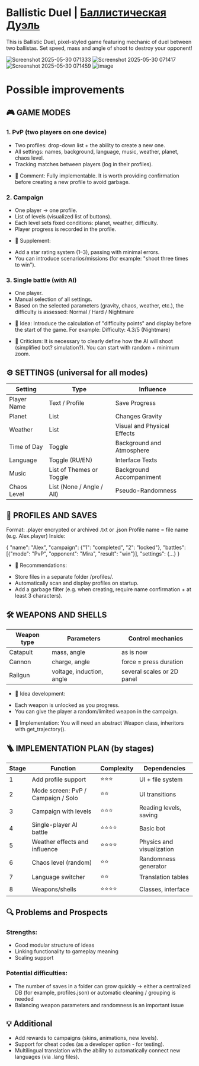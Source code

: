 # Ballistic Duel | [Баллистическая Дуэль](https://github.com/ArtemisYur/BallisticPixelDuel/blob/main/README.md)
This is Ballistic Duel, pixel-styled game featuring mechanic of duel between two ballistas.
Set speed, mass and angle of shoot to destroy your opponent!

![Screenshot 2025-05-30 071333](https://github.com/user-attachments/assets/89f6f36a-fba9-4035-897a-475493a550cf)
![Screenshot 2025-05-30 071417](https://github.com/user-attachments/assets/f57b1d91-4535-4b66-b6b0-ac5f6772a45c)
![Screenshot 2025-05-30 071459](https://github.com/user-attachments/assets/41367258-7b77-4080-9760-19251bacfd8f)
![image](https://github.com/user-attachments/assets/1ad37535-a22c-4262-a613-2a0213fc6993)


# Possible improvements

## 🎮 GAME MODES

### 1. PvP (two players on one device)
- Two profiles: drop-down list + the ability to create a new one.
- All settings: names, background, language, music, weather, planet, chaos level.
- Tracking matches between players (log in their profiles).
* 🔧 Comment: Fully implementable. It is worth providing confirmation before creating a new profile to avoid garbage.

### 2. Campaign
- One player → one profile.
- List of levels (visualized list of buttons).
- Each level sets fixed conditions: planet, weather, difficulty.
- Player progress is recorded in the profile.
* 🔧 Supplement:
- Add a star rating system (1–3), passing with minimal errors.
- You can introduce scenarios/missions (for example: "shoot three times to win").

### 3. Single battle (with AI)
- One player.
- Manual selection of all settings.
- Based on the selected parameters (gravity, chaos, weather, etc.), the difficulty is assessed: Normal / Hard / Nightmare
* 🔧 Idea: Introduce the calculation of "difficulty points" and display before the start of the game. For example: Difficulty: 4.3/5 (Nightmare)
+ 📌 Criticism: It is necessary to clearly define how the AI ​​will shoot (simplified bot? simulation?). You can start with random + minimum zoom.

## ⚙️ SETTINGS (universal for all modes)

| Setting | Type | Influence |
| ------------- | -------------------------- | ------------------------------- |
| Player Name | Text / Profile | Save Progress |
| Planet | List | Changes Gravity |
| Weather | List | Visual and Physical Effects |
| Time of Day | Toggle | Background and Atmosphere |
| Language | Toggle (RU/EN) | Interface Texts |
| Music | List of Themes or Toggle | Background Accompaniment |
| Chaos Level | List (None / Angle / All) | Pseudo-Randomness |

## 🧠 PROFILES AND SAVES

Format:
.player encrypted or archived .txt or .json
Profile name = file name (e.g. Alex.player)
Inside:

{
"name": "Alex",
"campaign": {"1": "completed", "2": "locked"},
"battles": [{"mode": "PvP", "opponent": "Mira", "result": "win"}],
"settings": {...}
}

* 🔧 Recommendations:
- Store files in a separate folder /profiles/.
- Automatically scan and display profiles on startup.
- Add a garbage filter (e.g. when creating, require name confirmation + at least 3 characters).

## 🛠️ WEAPONS AND SHELLS

| Weapon type | Parameters | Control mechanics |
| ---------- | -------------------------- | --------------------------- |
| Catapult | mass, angle | as is now |
| Cannon | charge, angle | force = press duration |
| Railgun | voltage, induction, angle | several scales or 2D panel |

* 🔧 Idea development:
- Each weapon is unlocked as you progress.
- You can give the player a random/limited weapon in the campaign.
+ 📌 Implementation: You will need an abstract Weapon class, inheritors with get_trajectory().

## 🪜 IMPLEMENTATION PLAN (by stages)

| Stage | Function | Complexity | Dependencies |
| ---- | ---------------------------------------- | --------- | ------------------------- |
| 1 | Add profile support | ⭐⭐⭐ | UI + file system |
| 2 | Mode screen: PvP / Campaign / Solo | ⭐⭐ | UI transitions |
| 3 | Campaign with levels | ⭐⭐⭐ | Reading levels, saving |
| 4 | Single-player AI battle | ⭐⭐⭐⭐ | Basic bot |
| 5 | Weather effects and influence | ⭐⭐⭐⭐ | Physics and visualization |
| 6 | Chaos level (random) | ⭐⭐ | Randomness generator |
| 7 | Language switcher | ⭐⭐ | Translation tables |
| 8 | Weapons/shells | ⭐⭐⭐⭐ | Classes, interface |

## 🔍 Problems and Prospects
### Strengths:
- Good modular structure of ideas
- Linking functionality to gameplay meaning
- Scaling support

### Potential difficulties:
- The number of saves in a folder can grow quickly → either a centralized DB (for example, profiles.json) or automatic cleaning / grouping is needed
- Balancing weapon parameters and randomness is an important issue

## 💡 Additional
- Add rewards to campaigns (skins, animations, new levels).
- Support for cheat codes (as a developer option - for testing).
- Multilingual translation with the ability to automatically connect new languages ​​(via .lang files).

